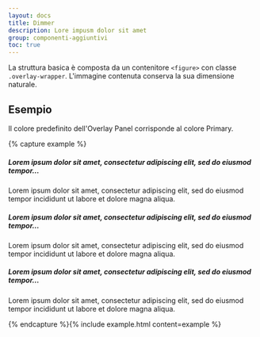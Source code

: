 ```yaml
---
layout: docs
title: Dimmer
description: Lore impusm dolor sit amet
group: componenti-aggiuntivi
toc: true
---
```


La struttura basica è composta da un contenitore `<figure>` con classe `.overlay-wrapper`. L'immagine contenuta conserva la sua dimensione naturale.

## Esempio

Il colore predefinito dell'Overlay Panel corrisponde al colore Primary.

{% capture example %}
<div class="row">
  <div class="col-12 col-lg-4">
    <!--start card-->
    <div class="card-wrapper">
      <div class="card">
        <div class="card-body">
          <h5 class="card-title">Lorem ipsum dolor sit amet, consectetur adipiscing elit, sed do eiusmod tempor…</h5>
          <p class="card-text">Lorem ipsum dolor sit amet, consectetur adipiscing elit, sed do eiusmod tempor incididunt ut labore et dolore magna aliqua.</p>
        </div>
      </div>
    </div>
    <!--end card-->
  </div>
  <div class="col-12 col-lg-4">
    <!--start card-->
    <div class="card-wrapper">
      <div class="card">
        <div class="card-body">
          <h5 class="card-title">Lorem ipsum dolor sit amet, consectetur adipiscing elit, sed do eiusmod tempor…</h5>
          <p class="card-text">Lorem ipsum dolor sit amet, consectetur adipiscing elit, sed do eiusmod tempor incididunt ut labore et dolore magna aliqua.</p>
        </div>
      </div>
    </div>
    <!--end card-->
  </div>
  <div class="col-12 col-lg-4">
    <!--start card-->
    <div class="card-wrapper">
      <div class="card">
        <div class="card-body">
          <h5 class="card-title">Lorem ipsum dolor sit amet, consectetur adipiscing elit, sed do eiusmod tempor…</h5>
          <p class="card-text">Lorem ipsum dolor sit amet, consectetur adipiscing elit, sed do eiusmod tempor incididunt ut labore et dolore magna aliqua.</p>
        </div>
      </div>
    </div>
    <!--end card-->
  </div>
</div>
{% endcapture %}{% include example.html content=example %}